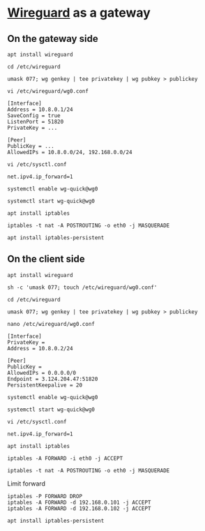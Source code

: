 # [Wireguard](https://www.wireguard.com/) as a gateway
## On the gateway side
```
apt install wireguard
```

```
cd /etc/wireguard
```

```
umask 077; wg genkey | tee privatekey | wg pubkey > publickey
```

```
vi /etc/wireguard/wg0.conf
```

```
[Interface]
Address = 10.8.0.1/24
SaveConfig = true
ListenPort = 51820
PrivateKey = ...

[Peer]
PublicKey = ...
AllowedIPs = 10.8.0.0/24, 192.168.0.0/24
```

```
vi /etc/sysctl.conf
```

```
net.ipv4.ip_forward=1
```

```
systemctl enable wg-quick@wg0
```

```
systemctl start wg-quick@wg0
```

```
apt install iptables
```

```
iptables -t nat -A POSTROUTING -o eth0 -j MASQUERADE
```

```
apt install iptables-persistent
```

## On the client side
```
apt install wireguard
```

```
sh -c 'umask 077; touch /etc/wireguard/wg0.conf'
```

```
cd /etc/wireguard
```

```
umask 077; wg genkey | tee privatekey | wg pubkey > publickey
```

```
nano /etc/wireguard/wg0.conf
```

```
[Interface]
PrivateKey = 
Address = 10.8.0.2/24

[Peer]
PublicKey = 
AllowedIPs = 0.0.0.0/0
Endpoint = 3.124.204.47:51820
PersistentKeepalive = 20
```

```
systemctl enable wg-quick@wg0
```

```
systemctl start wg-quick@wg0
```

```
vi /etc/sysctl.conf
```

```
net.ipv4.ip_forward=1
```

```
apt install iptables
```

```
iptables -A FORWARD -i eth0 -j ACCEPT
```

```
iptables -t nat -A POSTROUTING -o eth0 -j MASQUERADE
```

Limit forward
```
iptables -P FORWARD DROP
iptables -A FORWARD -d 192.168.0.101 -j ACCEPT
iptables -A FORWARD -d 192.168.0.102 -j ACCEPT
```

```
apt install iptables-persistent
```